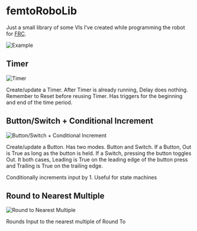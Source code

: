 femtoRoboLib
=========

Just a small library of some VIs I've created while programming the robot for [FRC](http://www.usfirst.org/roboticsprograms/frc).


![Example](https://raw.github.com/nekojess/femtoRoboLib/master/docs/example.png)

## Timer
![Timer](https://raw.github.com/nekojess/femtoRoboLib/master/docs/timer_example.gif)

Create/update a Timer. After Timer is already running, Delay does nothing. Remember to Reset before reusing Timer. Has triggers for the beginning and end of the time period.

## Button/Switch + Conditional Increment
![Button/Switch + Conditional Increment](https://raw.github.com/nekojess/femtoRoboLib/master/docs/button_cond_inc_example.gif)

Create/update a Button. Has two modes. Button and Switch. If a Button, Out is True as long as the button is held. If a Switch, pressing the button toggles Out. It both cases, Leading is True on the leading edge of the button press and Trailing is True on the trailing edge.

Conditionally increments input by 1. Useful for state machines

## Round to Nearest Multiple
![Round to Nearest Multiple](https://raw.github.com/nekojess/femtoRoboLib/master/docs/round_to_nearest_example.gif)

Rounds Input to the nearest multiple of Round To
